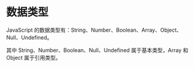# 数据类型

JavaScript 的数据类型有：String、Number、Boolean、Array、Object、Null、Undefined。

其中 String、Number、Boolean、Null、Undefined 属于基本类型，Array 和 Object 属于引用类型。